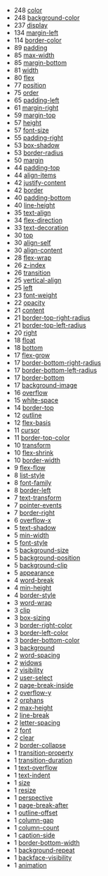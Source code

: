 * 248 [color](https://developer.mozilla.org/en-US/docs/Web/CSS/color)
* 248 [background-color](https://developer.mozilla.org/en-US/docs/Web/CSS/background-color)
* 237 [display](https://developer.mozilla.org/en-US/docs/Web/CSS/display)
* 134 [margin-left](https://developer.mozilla.org/en-US/docs/Web/CSS/margin-left)
* 114 [border-color](https://developer.mozilla.org/en-US/docs/Web/CSS/border-color)
* 89 [padding](https://developer.mozilla.org/en-US/docs/Web/CSS/padding)
* 85 [max-width](https://developer.mozilla.org/en-US/docs/Web/CSS/max-width)
* 85 [margin-bottom](https://developer.mozilla.org/en-US/docs/Web/CSS/margin-bottom)
* 81 [width](https://developer.mozilla.org/en-US/docs/Web/CSS/width)
* 80 [flex](https://developer.mozilla.org/en-US/docs/Web/CSS/flex)
* 77 [position](https://developer.mozilla.org/en-US/docs/Web/CSS/position)
* 75 [order](https://developer.mozilla.org/en-US/docs/Web/CSS/order)
* 65 [padding-left](https://developer.mozilla.org/en-US/docs/Web/CSS/padding-left)
* 61 [margin-right](https://developer.mozilla.org/en-US/docs/Web/CSS/margin-right)
* 59 [margin-top](https://developer.mozilla.org/en-US/docs/Web/CSS/margin-top)
* 57 [height](https://developer.mozilla.org/en-US/docs/Web/CSS/height)
* 57 [font-size](https://developer.mozilla.org/en-US/docs/Web/CSS/font-size)
* 55 [padding-right](https://developer.mozilla.org/en-US/docs/Web/CSS/padding-right)
* 53 [box-shadow](https://developer.mozilla.org/en-US/docs/Web/CSS/box-shadow)
* 53 [border-radius](https://developer.mozilla.org/en-US/docs/Web/CSS/border-radius)
* 50 [margin](https://developer.mozilla.org/en-US/docs/Web/CSS/margin)
* 44 [padding-top](https://developer.mozilla.org/en-US/docs/Web/CSS/padding-top)
* 44 [align-items](https://developer.mozilla.org/en-US/docs/Web/CSS/align-items)
* 42 [justify-content](https://developer.mozilla.org/en-US/docs/Web/CSS/justify-content)
* 42 [border](https://developer.mozilla.org/en-US/docs/Web/CSS/border)
* 40 [padding-bottom](https://developer.mozilla.org/en-US/docs/Web/CSS/padding-bottom)
* 40 [line-height](https://developer.mozilla.org/en-US/docs/Web/CSS/line-height)
* 35 [text-align](https://developer.mozilla.org/en-US/docs/Web/CSS/text-align)
* 34 [flex-direction](https://developer.mozilla.org/en-US/docs/Web/CSS/flex-direction)
* 33 [text-decoration](https://developer.mozilla.org/en-US/docs/Web/CSS/text-decoration)
* 30 [top](https://developer.mozilla.org/en-US/docs/Web/CSS/top)
* 30 [align-self](https://developer.mozilla.org/en-US/docs/Web/CSS/align-self)
* 30 [align-content](https://developer.mozilla.org/en-US/docs/Web/CSS/align-content)
* 28 [flex-wrap](https://developer.mozilla.org/en-US/docs/Web/CSS/flex-wrap)
* 26 [z-index](https://developer.mozilla.org/en-US/docs/Web/CSS/z-index)
* 26 [transition](https://developer.mozilla.org/en-US/docs/Web/CSS/transition)
* 25 [vertical-align](https://developer.mozilla.org/en-US/docs/Web/CSS/vertical-align)
* 25 [left](https://developer.mozilla.org/en-US/docs/Web/CSS/left)
* 23 [font-weight](https://developer.mozilla.org/en-US/docs/Web/CSS/font-weight)
* 22 [opacity](https://developer.mozilla.org/en-US/docs/Web/CSS/opacity)
* 21 [content](https://developer.mozilla.org/en-US/docs/Web/CSS/content)
* 21 [border-top-right-radius](https://developer.mozilla.org/en-US/docs/Web/CSS/border-top-right-radius)
* 21 [border-top-left-radius](https://developer.mozilla.org/en-US/docs/Web/CSS/border-top-left-radius)
* 20 [right](https://developer.mozilla.org/en-US/docs/Web/CSS/right)
* 18 [float](https://developer.mozilla.org/en-US/docs/Web/CSS/float)
* 18 [bottom](https://developer.mozilla.org/en-US/docs/Web/CSS/bottom)
* 17 [flex-grow](https://developer.mozilla.org/en-US/docs/Web/CSS/flex-grow)
* 17 [border-bottom-right-radius](https://developer.mozilla.org/en-US/docs/Web/CSS/border-bottom-right-radius)
* 17 [border-bottom-left-radius](https://developer.mozilla.org/en-US/docs/Web/CSS/border-bottom-left-radius)
* 17 [border-bottom](https://developer.mozilla.org/en-US/docs/Web/CSS/border-bottom)
* 17 [background-image](https://developer.mozilla.org/en-US/docs/Web/CSS/background-image)
* 16 [overflow](https://developer.mozilla.org/en-US/docs/Web/CSS/overflow)
* 15 [white-space](https://developer.mozilla.org/en-US/docs/Web/CSS/white-space)
* 14 [border-top](https://developer.mozilla.org/en-US/docs/Web/CSS/border-top)
* 12 [outline](https://developer.mozilla.org/en-US/docs/Web/CSS/outline)
* 12 [flex-basis](https://developer.mozilla.org/en-US/docs/Web/CSS/flex-basis)
* 11 [cursor](https://developer.mozilla.org/en-US/docs/Web/CSS/cursor)
* 11 [border-top-color](https://developer.mozilla.org/en-US/docs/Web/CSS/border-top-color)
* 10 [transform](https://developer.mozilla.org/en-US/docs/Web/CSS/transform)
* 10 [flex-shrink](https://developer.mozilla.org/en-US/docs/Web/CSS/flex-shrink)
* 10 [border-width](https://developer.mozilla.org/en-US/docs/Web/CSS/border-width)
* 9 [flex-flow](https://developer.mozilla.org/en-US/docs/Web/CSS/flex-flow)
* 8 [list-style](https://developer.mozilla.org/en-US/docs/Web/CSS/list-style)
* 8 [font-family](https://developer.mozilla.org/en-US/docs/Web/CSS/font-family)
* 8 [border-left](https://developer.mozilla.org/en-US/docs/Web/CSS/border-left)
* 7 [text-transform](https://developer.mozilla.org/en-US/docs/Web/CSS/text-transform)
* 7 [pointer-events](https://developer.mozilla.org/en-US/docs/Web/CSS/pointer-events)
* 7 [border-right](https://developer.mozilla.org/en-US/docs/Web/CSS/border-right)
* 6 [overflow-x](https://developer.mozilla.org/en-US/docs/Web/CSS/overflow-x)
* 5 [text-shadow](https://developer.mozilla.org/en-US/docs/Web/CSS/text-shadow)
* 5 [min-width](https://developer.mozilla.org/en-US/docs/Web/CSS/min-width)
* 5 [font-style](https://developer.mozilla.org/en-US/docs/Web/CSS/font-style)
* 5 [background-size](https://developer.mozilla.org/en-US/docs/Web/CSS/background-size)
* 5 [background-position](https://developer.mozilla.org/en-US/docs/Web/CSS/background-position)
* 5 [background-clip](https://developer.mozilla.org/en-US/docs/Web/CSS/background-clip)
* 5 [appearance](https://developer.mozilla.org/en-US/docs/Web/CSS/appearance)
* 4 [word-break](https://developer.mozilla.org/en-US/docs/Web/CSS/word-break)
* 4 [min-height](https://developer.mozilla.org/en-US/docs/Web/CSS/min-height)
* 4 [border-style](https://developer.mozilla.org/en-US/docs/Web/CSS/border-style)
* 3 [word-wrap](https://developer.mozilla.org/en-US/docs/Web/CSS/word-wrap)
* 3 [clip](https://developer.mozilla.org/en-US/docs/Web/CSS/clip)
* 3 [box-sizing](https://developer.mozilla.org/en-US/docs/Web/CSS/box-sizing)
* 3 [border-right-color](https://developer.mozilla.org/en-US/docs/Web/CSS/border-right-color)
* 3 [border-left-color](https://developer.mozilla.org/en-US/docs/Web/CSS/border-left-color)
* 3 [border-bottom-color](https://developer.mozilla.org/en-US/docs/Web/CSS/border-bottom-color)
* 3 [background](https://developer.mozilla.org/en-US/docs/Web/CSS/background)
* 2 [word-spacing](https://developer.mozilla.org/en-US/docs/Web/CSS/word-spacing)
* 2 [widows](https://developer.mozilla.org/en-US/docs/Web/CSS/widows)
* 2 [visibility](https://developer.mozilla.org/en-US/docs/Web/CSS/visibility)
* 2 [user-select](https://developer.mozilla.org/en-US/docs/Web/CSS/user-select)
* 2 [page-break-inside](https://developer.mozilla.org/en-US/docs/Web/CSS/page-break-inside)
* 2 [overflow-y](https://developer.mozilla.org/en-US/docs/Web/CSS/overflow-y)
* 2 [orphans](https://developer.mozilla.org/en-US/docs/Web/CSS/orphans)
* 2 [max-height](https://developer.mozilla.org/en-US/docs/Web/CSS/max-height)
* 2 [line-break](https://developer.mozilla.org/en-US/docs/Web/CSS/line-break)
* 2 [letter-spacing](https://developer.mozilla.org/en-US/docs/Web/CSS/letter-spacing)
* 2 [font](https://developer.mozilla.org/en-US/docs/Web/CSS/font)
* 2 [clear](https://developer.mozilla.org/en-US/docs/Web/CSS/clear)
* 2 [border-collapse](https://developer.mozilla.org/en-US/docs/Web/CSS/border-collapse)
* 1 [transition-property](https://developer.mozilla.org/en-US/docs/Web/CSS/transition-property)
* 1 [transition-duration](https://developer.mozilla.org/en-US/docs/Web/CSS/transition-duration)
* 1 [text-overflow](https://developer.mozilla.org/en-US/docs/Web/CSS/text-overflow)
* 1 [text-indent](https://developer.mozilla.org/en-US/docs/Web/CSS/text-indent)
* 1 [size](https://developer.mozilla.org/en-US/docs/Web/CSS/size)
* 1 [resize](https://developer.mozilla.org/en-US/docs/Web/CSS/resize)
* 1 [perspective](https://developer.mozilla.org/en-US/docs/Web/CSS/perspective)
* 1 [page-break-after](https://developer.mozilla.org/en-US/docs/Web/CSS/page-break-after)
* 1 [outline-offset](https://developer.mozilla.org/en-US/docs/Web/CSS/outline-offset)
* 1 [column-gap](https://developer.mozilla.org/en-US/docs/Web/CSS/column-gap)
* 1 [column-count](https://developer.mozilla.org/en-US/docs/Web/CSS/column-count)
* 1 [caption-side](https://developer.mozilla.org/en-US/docs/Web/CSS/caption-side)
* 1 [border-bottom-width](https://developer.mozilla.org/en-US/docs/Web/CSS/border-bottom-width)
* 1 [background-repeat](https://developer.mozilla.org/en-US/docs/Web/CSS/background-repeat)
* 1 [backface-visibility](https://developer.mozilla.org/en-US/docs/Web/CSS/backface-visibility)
* 1 [animation](https://developer.mozilla.org/en-US/docs/Web/CSS/animation)
